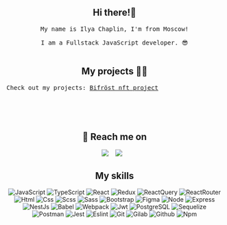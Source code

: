 <div align="center">
  <!-- Write your comments here
  <img src="https://github.com/d4rsen/d4rsen/blob/main/assets/giphy.gif" alt="header"/>
   -->
</div>


<h2 align="center">Hi there!🤘</h2>
<p align="center">
  <samp>My name is Ilya Chaplin, I'm from Moscow! <br> <br> I am a Fullstack JavaScript developer. 😎
  </samp>
  <br> <br>
</p>


<h2 align="center">My projects 👨‍💻</h2>

<p align="center">

  <samp>Check out my projects: <a href="https://github.com/hadzhehsen/elbrus_smart_chain" target="_blank">Bifröst nft project</a>
  </samp>
  <br> <br>
  <!--
  <samp>Also check out my website: <a href="https://d4rsen.vercel.app" target="_blank">d4rsen.vercel.app</a>
  </samp>
  -->
  <br> <br>
</p>


<h2 align="center">💬 Reach me on</h2>

<p align="center" align='right'>
  <a target="_blank" href="mailto:ichaplin@yandex.ru"><img
    src="https://img.shields.io/badge/Ymail-20232A?style=for-the-badge&logo=ymail"/></a>&nbsp;&nbsp;&nbsp;
  <a target="_blank" href="https://t.me/teachmepls"><img
    src="https://img.shields.io/badge/Telegram-20232A?style=for-the-badge&logo=telegram"/></a>&nbsp;&nbsp;&nbsp;
</p>

<h2 align="center">My skills</h2>

<div align="center">

  ![JavaScript](https://img.shields.io/badge/JavaScript-20232A?style=for-the-badge&logo=javascript)
  ![TypeScript](https://img.shields.io/badge/TypeScript-20232A?style=for-the-badge&logo=typescript)
  ![React](https://img.shields.io/badge/React-20232A?style=for-the-badge&logo=react)
  ![Redux](https://img.shields.io/badge/Redux-20232A?style=for-the-badge&logo=redux&logoColor=7749BD)
  ![ReactQuery](https://img.shields.io/badge/ReactQuery-20232A?style=for-the-badge&logo=reactquery)
  ![ReactRouter](https://img.shields.io/badge/React_Router-20232A?style=for-the-badge&logo=react-router)
  ![Html](https://img.shields.io/badge/HTML5-20232A?style=for-the-badge&logo=html5)
  ![Css](https://img.shields.io/badge/CSS3-20232A?style=for-the-badge&logo=css3&logoColor=369AD6)
  ![Scss](https://img.shields.io/badge/scss-20232A?style=for-the-badge&logo=sass)
  ![Sass](https://img.shields.io/badge/Sass-20232A?style=for-the-badge&logo=sass)
  ![Bootstrap](https://img.shields.io/badge/Bootstrap-20232A?style=for-the-badge&logo=bootstrap)
  ![Figma](https://img.shields.io/badge/figma-20232A?style=for-the-badge&logo=figma)
  ![Node](https://img.shields.io/badge/node-20232A?style=for-the-badge&logo=node.js)
  ![Express](https://img.shields.io/badge/express-20232A?style=for-the-badge&logo=express)
  ![NestJs](https://img.shields.io/badge/nest-20232A?style=for-the-badge&logo=nestjs&logoColor=E0234D)
  ![Babel](https://img.shields.io/badge/babel-20232A?style=for-the-badge&logo=babel)
  ![Webpack](https://img.shields.io/badge/webpack-20232A?style=for-the-badge&logo=webpack)
  ![Jwt](https://img.shields.io/badge/JWT-20232A?style=for-the-badge&logo=jsonwebtokens)
  ![PostgreSQL](https://img.shields.io/badge/postgresql-20232A?style=for-the-badge&logo=postgresql)
  ![Sequelize](https://img.shields.io/badge/Sequelize-20232A?style=for-the-badge&logo=Sequelize)
  ![Postman](https://img.shields.io/badge/postman-20232A?style=for-the-badge&logo=postman)
  ![Jest](https://img.shields.io/badge/jest-20232A?style=for-the-badge&logo=jest&logoColor=99424F)
  ![Eslint](https://img.shields.io/badge/eslint-20232A?style=for-the-badge&logo=eslint&logoColor=7C7CEA)
  ![Git](https://img.shields.io/badge/git-20232A?style=for-the-badge&logo=git)
  ![Gilab](https://img.shields.io/badge/gitlab-20232A?style=for-the-badge&logo=gitlab)
  ![Github](https://img.shields.io/badge/github-20232A?style=for-the-badge&logo=github)
  ![Npm](https://img.shields.io/badge/npm-20232A?style=for-the-badge&logo=npm)

</div>

<div align="center">

  
  <!-- Write your comments here
  <div align="center">
    <img src="https://github.com/d4rsen/d4rsen/blob/main/assets/rinnegan.gif" alt="header"/>
  </div>

  <br> <br>

  ![](https://visitor-badge.glitch.me/badge?page_id=d4rsen)
  -->


</div>
